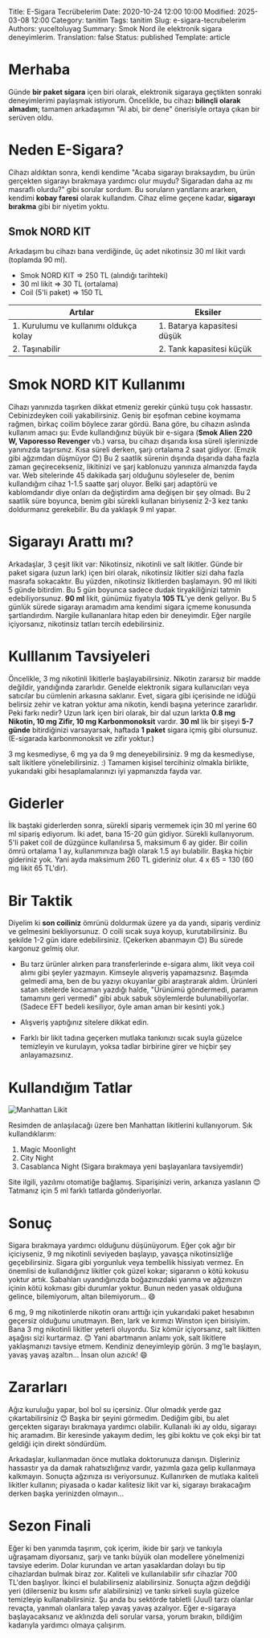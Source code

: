 Title: E-Sigara Tecrübelerim
Date: 2020-10-24 12:00 10:00
Modified: 2025-03-08 12:00
Category: tanitim
Tags: tanitim
Slug: e-sigara-tecrubelerim
Authors: yuceltoluyag
Summary: Smok Nord ile elektronik sigara deneyimlerim.
Translation: false
Status: published
Template: article

# Merhaba

Günde **bir paket sigara** içen biri olarak, elektronik sigaraya geçtikten sonraki deneyimlerimi paylaşmak istiyorum. Öncelikle, bu cihazı **bilinçli olarak almadım**; tamamen arkadaşımın "Al abi, bir dene" önerisiyle ortaya çıkan bir serüven oldu.

# Neden E-Sigara?
Cihazı aldıktan sonra, kendi kendime "Acaba sigarayı bıraksaydım, bu ürün gerçekten sigarayı bırakmaya yardımcı olur muydu? Sigaradan daha az mı masraflı olurdu?" gibi sorular sordum. Bu soruların yanıtlarını ararken, kendimi **kobay faresi** olarak kullandım. Cihaz elime geçene kadar, **sigarayı bırakma** gibi bir niyetim yoktu.

## Smok NORD KIT

Arkadaşım bu cihazı bana verdiğinde, üç adet nikotinsiz 30 ml likit vardı (toplamda 90 ml).

- Smok NORD KIT => 250 TL (alındığı tarihteki)
- 30 ml likit => 30 TL (ortalama)
- Coil (5'li paket) => 150 TL

| **Artılar**                         | **Eksiler**                         |
|-------------------------------------|-------------------------------------|
| 1. Kurulumu ve kullanımı oldukça kolay | 1. Batarya kapasitesi düşük         |
| 2. Taşınabilir                      | 2. Tank kapasitesi küçük            |

# Smok NORD KIT Kullanımı
Cihazı yanınızda taşırken dikkat etmeniz gerekir çünkü tuşu çok hassastır. Cebinizdeyken coili yakabilirsiniz. Geniş bir eşofman cebine koymama rağmen, birkaç coilim böylece zarar gördü. Bana göre, bu cihazın aslında kullanım amacı şu: Evde kullandığınız büyük bir e-sigara (**Smok Alien 220 W, Vaporesso Revenger** vb.) varsa, bu cihazı dışarıda kısa süreli işlerinizde yanınızda taşırsınız. Kısa süreli derken, şarjı ortalama 2 saat gidiyor. (Emzik gibi ağzımdan düşmüyor 😊) Bu 2 saatlik sürenin dışında dışarıda daha fazla zaman geçirecekseniz, likitinizi ve şarj kablonuzu yanınıza almanızda fayda var. Web sitelerinde 45 dakikada şarj olduğunu söyleseler de, benim kullandığım cihaz 1-1.5 saatte şarj oluyor. Belki şarj adaptörü ve kablomdandır diye onları da değiştirdim ama değişen bir şey olmadı. Bu 2 saatlik süre boyunca, benim gibi sürekli kullanan biriyseniz 2-3 kez tankı doldurmanız gerekebilir. Bu da yaklaşık 9 ml yapar.

# Sigarayı Arattı mı?

Arkadaşlar, 3 çeşit likit var: Nikotinsiz, nikotinli ve salt likitler. Günde bir paket sigara (uzun lark) içen biri olarak, nikotinsiz likitler sizi daha fazla masrafa sokacaktır. Bu yüzden, nikotinsiz likitlerden başlamayın. 90 ml likiti 5 günde bitirdim. Bu 5 gün boyunca sadece dudak tiryakiliğinizi tatmin edebiliyorsunuz. **90 ml** likit, günümüz fiyatıyla **105 TL**'ye denk geliyor. Bu 5 günlük sürede sigarayı aramadım ama kendimi sigara içmeme konusunda şartlandırdım. Nargile kullananlara hitap eden bir deneyimdir. Eğer nargile içiyorsanız, nikotinsiz tatları tercih edebilirsiniz.

# Kulllanım Tavsiyeleri

Öncelikle, 3 mg nikotinli likitlerle başlayabilirsiniz. Nikotin zararsız bir madde değildir, yandığında zararlıdır. Genelde elektronik sigara kullanıcıları veya satıcılar bu cümlenin arkasına saklanır. Evet, sigara gibi içerisinde ne idüğü belirsiz zehir ve katran yoktur ama nikotin, kendi başına yeterince zararlıdır. Peki farkı nedir? Uzun lark içen biri olarak, bir dal uzun larkta **0.8 mg Nikotin, 10 mg Zifir, 10 mg Karbonmonoksit** vardır. **30 ml** lik bir şişeyi **5-7 günde** bitirdiğinizi varsayarsak, haftada **1 paket** sigara içmiş gibi olursunuz. (E-sigarada karbonmonoksit ve zifir yoktur.)

3 mg kesmediyse, 6 mg ya da 9 mg deneyebilirsiniz. 9 mg da kesmediyse, salt likitlere yönelebilirsiniz. :) Tamamen kişisel tercihiniz olmakla birlikte, yukarıdaki gibi hesaplamalarınızı iyi yapmanızda fayda var.

# Giderler

İlk baştaki giderlerden sonra, sürekli sipariş vermemek için 30 ml yerine 60 ml sipariş ediyorum. İki adet, bana 15-20 gün gidiyor. Sürekli kullanıyorum. 5'li paket coil de düzgünce kullanılırsa 5, maksimum 6 ay gider. Bir coilin ömrü ortalama 1 ay, kullanımınıza bağlı olarak 1.5 ayı bulabilir. Başka hiçbir gideriniz yok. Yani ayda maksimum 260 TL gideriniz olur. 4 x 65 = 130 (60 mg likit 65 TL'dir).

# Bir Taktik

Diyelim ki **son coiliniz** ömrünü doldurmak üzere ya da yandı, sipariş verdiniz ve gelmesini bekliyorsunuz. O coili sıcak suya koyup, kurutabilirsiniz. Bu şekilde 1-2 gün idare edebilirsiniz. (Çekerken abanmayın 😊) Bu sürede kargonuz gelmiş olur.

- Bu tarz ürünler alırken para transferlerinde e-sigara alımı, likit veya coil alımı gibi şeyler yazmayın. Kimseyle alışveriş yapamazsınız. Başımda gelmedi ama, ben de bu yazıyı okuyanlar gibi araştırarak aldım. Ürünleri satan sitelerde kocaman yazdığı halde, "Ürünümü göndermedi, paramın tamamını geri vermedi" gibi abuk sabuk söylemlerde bulunabiliyorlar. (Sadece EFT bedeli kesiliyor, öyle aman aman bir kesinti yok.)

- Alışveriş yaptığınız sitelere dikkat edin.

- Farklı bir likit tadına geçerken mutlaka tankınızı sıcak suyla güzelce temizleyin ve kurulayın, yoksa tadlar birbirine girer ve hiçbir şey anlayamazsınız.

# Kullandığım Tatlar

![Manhattan Likit](/images/esigara-yararlimi-zararlimi.webp)

Resimden de anlaşılacağı üzere ben Manhattan likitlerini kullanıyorum. Sık kullandıklarım:

1.  Magic Moonlight
2.  City Night
3.  Casablanca Night (Sigara bırakmaya yeni başlayanlara tavsiyemdir)

Site ilgili, yazılımı otomatiğe bağlamış. Siparişinizi verin, arkanıza yaslanın 😊 Tatmanız için 5 ml farklı tatlarda gönderiyorlar.

# Sonuç

Sigara bırakmaya yardımcı olduğunu düşünüyorum. Eğer çok ağır bir içiciyseniz, 9 mg nikotinli seviyeden başlayıp, yavaşça nikotinsizliğe geçebilirsiniz. Sigara gibi yorgunluk veya tembellik hissiyatı vermez. En önemlisi de kullandığınız likitler çok güzel kokar; sigaranın o kötü kokusu yoktur artık. Sabahları uyandığınızda boğazınızdaki yanma ve ağzınızın içinin kötü kokması gibi durumlar yoktur. Bunun neden yasak olduğuna gelince, bilemiyorum, altan bilemiyorum... 😄

<div class="info-box important">
6 mg, 9 mg nikotinlerde nikotin oranı arttığı için yukarıdaki paket hesabının geçersiz olduğunu unutmayın. Ben, lark ve kırmızı Winston içen birisiyim. Bana 3 mg nikotinli likitler yeterli oluyordu. Siz kömür içiyorsanız, salt likitten aşağısı sizi kurtarmaz. 😊 Yani abartmanın anlamı yok, salt likitlere yaklaşmanızı tavsiye etmem. Kendiniz deneyimleyip görün. 3 mg'le başlayın, yavaş yavaş azaltın... İnsan olun azıcık! 😄
</div>

# Zararları

Ağız kuruluğu yapar, bol bol su içersiniz. Olur olmadık yerde gaz çıkartabilirsiniz 😊 Başka bir şeyini görmedim. Dediğim gibi, bu alet gerçekten sigarayı bırakmaya yardımcı olabilir. Kullanalı iki ay oldu, sigarayı hiç aramadım. Bir keresinde yakayım dedim, leş gibi koktu ve çok ekşi bir tat geldiği için direkt söndürdüm.

<div class="info-box important">
Arkadaşlar, kullanmadan önce mutlaka doktorunuza danışın. Dişleriniz hassastır ya da damak rahatsızlığınız vardır, yazımla gaza gelip kullanmaya kalkmayın. Sonuçta ağzınıza ısı veriyorsunuz. Kullanırken de mutlaka kaliteli likitler kullanın; piyasada o kadar kalitesiz likit var ki, sigarayı bırakacağım derken başka yerinizden olmayın...
</div>

# Sezon Finali

Eğer ki ben yanımda taşırım, çok içerim, ikide bir şarjı ve tankıyla uğraşamam diyorsanız, şarjı ve tankı büyük olan modellere yönelmenizi tavsiye ederim. Dolar kurundan ve artan yasaklardan dolayı bu tip cihazlardan bulmak biraz zor. Kaliteli ve kullanılabilir sıfır cihazlar 700 TL'den başlıyor. İkinci el bulabilirseniz alabilirsiniz. Sonuçta ağzın değdiği yeri (dilerseniz bu kısmı sıfır alabilirsiniz) ve tankı sirkeli suyla güzelce temizleyip kullanabilirsiniz. Şu anda bu sektörde tabletli (Juul) tarzı olanlar revaçta, yanmalı olanlara talep yavaş yavaş azalıyor. Eğer e-sigaraya başlayacaksanız ve aklınızda deli sorular varsa, yorum bırakın, bildiğim kadarıyla yardımcı olmaya çalışırım.
